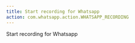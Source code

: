 ```yaml
---
title: Start recording for Whatsapp
action: com.whatsapp.action.WHATSAPP_RECORDING
---
```

Start recording for Whatsapp
